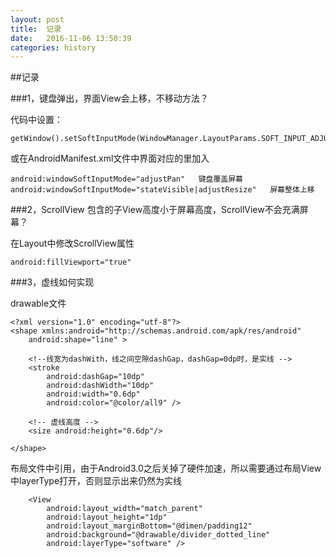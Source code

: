 ```yaml
---
layout: post
title:  记录
date:   2016-11-06 13:50:39
categories: history
---
```



##记录

###1，键盘弹出，界面View会上移，不移动方法？

代码中设置：

```
getWindow().setSoftInputMode(WindowManager.LayoutParams.SOFT_INPUT_ADJUST_PAN);
```
或在AndroidManifest.xml文件中界面对应的<activity>里加入

```
android:windowSoftInputMode="adjustPan"   键盘覆盖屏幕
android:windowSoftInputMode="stateVisible|adjustResize"   屏幕整体上移
```

###2，ScrollView 包含的子View高度小于屏幕高度，ScrollView不会充满屏幕？

在Layout中修改ScrollView属性

```
android:fillViewport="true"
```

###3，虚线如何实现

drawable文件

```
<?xml version="1.0" encoding="utf-8"?>
<shape xmlns:android="http://schemas.android.com/apk/res/android"
    android:shape="line" >

    <!--线宽为dashWith，线之间空隙dashGap，dashGap=0dp时，是实线 -->
    <stroke
        android:dashGap="10dp"
        android:dashWidth="10dp"
        android:width="0.6dp"
        android:color="@color/all9" />

    <!-- 虚线高度 -->
    <size android:height="0.6dp"/>

</shape>
```
布局文件中引用，由于Android3.0之后关掉了硬件加速，所以需要通过布局View中layerType打开，否则显示出来仍然为实线

```
    <View
        android:layout_width="match_parent"
        android:layout_height="1dp"
        android:layout_marginBottom="@dimen/padding12"
        android:background="@drawable/divider_dotted_line"
        android:layerType="software" />
```
 
 
 

